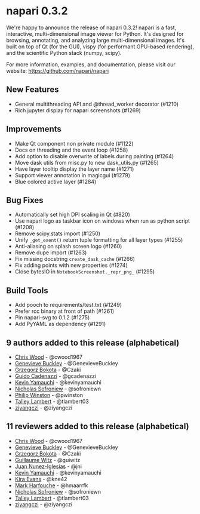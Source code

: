 # napari 0.3.2

We're happy to announce the release of napari 0.3.2!
napari is a fast, interactive, multi-dimensional image viewer for Python.
It's designed for browsing, annotating, and analyzing large multi-dimensional
images. It's built on top of Qt (for the GUI), vispy (for performant GPU-based
rendering), and the scientific Python stack (numpy, scipy).


For more information, examples, and documentation, please visit our website:
https://github.com/napari/napari


## New Features
- General multithreading API and @thread_worker decorator (#1210)
- Rich jupyter display for napari screenshots (#1269)

## Improvements
- Make Qt component non private module (#1122)
- Docs on threading and the event loop (#1258)
- Add option to disable overwrite of labels during painting (#1264)
- Move dask utils from misc.py to new dask_utils.py (#1265)
- Have layer tooltip display the layer name (#1271)
- Support viewer annotation in magicgui (#1279)
- Blue colored active layer (#1284)

## Bug Fixes
- Automatically set high DPI scaling in Qt (#820)
- Use napari logo as taskbar icon on windows when run as python script (#1208)
- Remove scipy.stats import (#1250)
- Unify `_get_exent()` return tuple formatting for all layer types (#1255)
- Anti-aliasing on splash screen logo (#1260)
- Remove dupe import (#1263)
- Fix missing docstring `create_dask_cache` (#1266)
- Fix adding points with new properties  (#1274)
- Close bytesIO in `NotebookScreenshot._repr_png_` (#1295)

## Build Tools
- Add pooch to requirements/test.txt (#1249)
- Prefer rcc binary at front of path (#1261)
- Pin napari-svg to 0.1.2 (#1275)
- Add PyYAML as dependency (#1291)

## 9 authors added to this release (alphabetical)

- [Chris Wood](https://github.com/napari/napari/commits?author=cwood1967) - @cwood1967
- [Genevieve Buckley](https://github.com/napari/napari/commits?author=GenevieveBuckley) - @GenevieveBuckley
- [Grzegorz Bokota](https://github.com/napari/napari/commits?author=Czaki) - @Czaki
- [Guido Cadenazzi](https://github.com/napari/napari/commits?author=gcadenazzi) - @gcadenazzi
- [Kevin Yamauchi](https://github.com/napari/napari/commits?author=kevinyamauchi) - @kevinyamauchi
- [Nicholas Sofroniew](https://github.com/napari/napari/commits?author=sofroniewn) - @sofroniewn
- [Philip Winston](https://github.com/napari/napari/commits?author=pwinston) - @pwinston
- [Talley Lambert](https://github.com/napari/napari/commits?author=tlambert03) - @tlambert03
- [ziyangczi](https://github.com/napari/napari/commits?author=ziyangczi) - @ziyangczi


## 11 reviewers added to this release (alphabetical)

- [Chris Wood](https://github.com/napari/napari/commits?author=cwood1967) - @cwood1967
- [Genevieve Buckley](https://github.com/napari/napari/commits?author=GenevieveBuckley) - @GenevieveBuckley
- [Grzegorz Bokota](https://github.com/napari/napari/commits?author=Czaki) - @Czaki
- [Guillaume Witz](https://github.com/napari/napari/commits?author=guiwitz) - @guiwitz
- [Juan Nunez-Iglesias](https://github.com/napari/napari/commits?author=jni) - @jni
- [Kevin Yamauchi](https://github.com/napari/napari/commits?author=kevinyamauchi) - @kevinyamauchi
- [Kira Evans](https://github.com/napari/napari/commits?author=kne42) - @kne42
- [Mark Harfouche](https://github.com/napari/napari/commits?author=hmaarrfk) - @hmaarrfk
- [Nicholas Sofroniew](https://github.com/napari/napari/commits?author=sofroniewn) - @sofroniewn
- [Talley Lambert](https://github.com/napari/napari/commits?author=tlambert03) - @tlambert03
- [ziyangczi](https://github.com/napari/napari/commits?author=ziyangczi) - @ziyangczi
